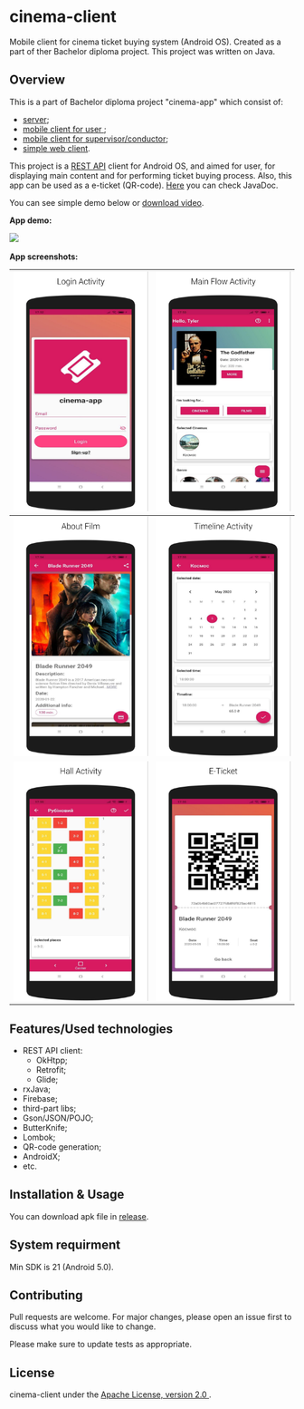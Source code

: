 # cinema-client

Mobile client for cinema ticket buying system (Android OS). Created as a part of  ther Bachelor diploma project. This project was written on Java.

## Overview

This is a part of Bachelor diploma project "cinema-app" which consist of:

* [server](https://github.com/AndrewMalitchuk/cinema-server-monolith);
* [mobile client for user ](https://github.com/AndrewMalitchuk/cinema-client);
* [mobile client for supervisor/conductor](https://github.com/AndrewMalitchuk/cinema-supervisor);
* [simple web client](https://github.com/AndrewMalitchuk/cinema-server-monolith).

This project is a [REST API]() client for Android OS, and aimed for user, for displaying main content and for performing  ticket buying process. Also, this app can be used as a e-ticket (QR-code). [Here]() you can check JavaDoc. 

You can see simple demo below or [download video](https://github.com/AndrewMalitchuk/cinema-client/blob/documentation/README/1.mp4). 

**App demo:**

![](https://github.com/AndrewMalitchuk/cinema-client/blob/documentation/README/1.gif)

**App screenshots:**

| ![](https://github.com/AndrewMalitchuk/cinema-client/blob/documentation/README/1.png) | ![](https://github.com/AndrewMalitchuk/cinema-client/blob/documentation/README/2.png) |
| ------------------------------------------------------------ | ------------------------------------------------------------ |
| ![](https://github.com/AndrewMalitchuk/cinema-client/blob/documentation/README/3.png) | ![](https://github.com/AndrewMalitchuk/cinema-client/blob/documentation/README/4.png) |
| ![](https://github.com/AndrewMalitchuk/cinema-client/blob/documentation/README/5.png) | ![](https://github.com/AndrewMalitchuk/cinema-client/blob/documentation/README/6.png) |

## Features/Used technologies

* REST API client:
  * OkHtpp;
  * Retrofit;
  * Glide;
* rxJava;
* Firebase;
* third-part libs;
* Gson/JSON/POJO;
* ButterKnife;
* Lombok;
* QR-code generation;
* AndroidX;
* etc.

## Installation & Usage

You can download apk file in [release]().

## System requirment

Min SDK is 21 (Android 5.0).


## Contributing

Pull requests are welcome. For major changes, please open an issue first to discuss what you would like to change.

Please make sure to update tests as appropriate.

## License

cinema-client under the [Apache License, version 2.0 ]().